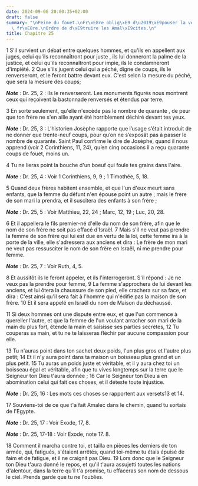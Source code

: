 ```yaml
---
date: 2024-09-06 20:00:35+02:00
draft: false
summary: "\nPeine du fouet.\nFr\xE8re oblig\xE9 d\u2019\xE9pouser la veuve de son\
  \ fr\xE8re.\nOrdre de d\xE9truire les Amal\xE9cites.\n"
title: Chapitre 25
---
```





1 S'il survient un débat entre quelques hommes, et qu'ils en appellent aux juges, celui qu'ils reconnaîtront pour juste , ils lui donneront la palme de la justice, et celui qu'ils reconnaîtront pour impie, ils le condamneront d'impiété. 2 Que s'ils jugent celui qui a péché, digne de coups, ils le renverseront, et le feront battre devant eux. C'est selon la mesure du péché, que sera la mesure des coups;

***Note*** :  Dr. 25, 2 : Ils le renverseront. Les monuments figurés nous montrent ceux qui reçoivent la bastonnade renversés et étendus par terre.

3 En sorte seulement, qu'elle n'excède pas le nombre de quarante , de peur que ton frère ne s'en aille ayant été horriblement déchiré devant tes yeux.

***Note*** :  Dr. 25, 3 : L’historien Josèphe rapporte que l’usage s’était introduit de ne donner que trente-neuf coups, pour qu’on ne s’exposât pas à passer le nombre de quarante. Saint Paul confirme le dire de Josèphe, quand il nous apprend (voir 2 Corinthiens, 11, 24), qu’en cinq occasions il a reçu quarante coups de fouet, moins un.


4 Tu ne lieras point la bouche d'un boeuf qui foule tes grains dans l'aire.

***Note*** :  Dr. 25, 4 : Voir 1 Corinthiens, 9, 9 ; 1 Timothée, 5, 18.


5 Quand deux frères habitent ensemble, et que l'un d'eux meurt sans enfants, que la femme du défunt n'en épouse point un autre ; mais le frère de son mari la prendra, et il suscitera des enfants à son frère ;

***Note*** :  Dr. 25, 5 : Voir Matthieu, 22, 24 ; Marc, 12, 19 ; Luc, 20, 28.

6 Et il appellera le fils premier-né d'elle du nom de son frère, afin que le nom de son frère ne soit pas effacé d'Israël. 7 Mais s'il ne veut pas prendre la femme de son frère qui lui est due en vertu de la loi, cette femme ira à la porte de la ville, elle s'adressera aux anciens et dira : Le frère de mon mari ne veut pas ressusciter le nom de son frère en Israël, ni me prendre pour femme.

***Note*** :  Dr. 25, 7 : Voir Ruth, 4, 5.

8 Et aussitôt ils le feront appeler, et ils l'interrogeront. S'il répond : Je ne veux pas la prendre pour femme, 9 La femme s'approchera de lui devant les anciens, et lui ôtera la chaussure de son pied, elle crachera sur sa face, et dira : C'est ainsi qu'il sera fait à l'homme qui n'édifie pas la maison de son frère. 10 Et il sera appelé en Israël du nom de Maison du déchaussé.


11 Si deux hommes ont une dispute entre eux, et que l'un commence à quereller l'autre, et que la femme de l'un voulant arracher son mari de la main du plus fort, étende la main et saisisse ses parties secrètes, 12 Tu couperas sa main, et tu ne te laisseras fléchir par aucune compassion pour elle.


13 Tu n'auras point dans ton sachet deux poids, l'un plus gros et l'autre plus petit; 14 Et il n'y aura point dans ta maison un boisseau plus grand et un plus petit. 15 Tu auras un poids juste et véritable, et il y aura chez toi un boisseau égal et véritable, afin que tu vives longtemps sur la terre que le Seigneur ton Dieu t'aura donnée ; 16 Car le Seigneur ton Dieu a en abomination celui qui fait ces choses, et il déteste toute injustice.

***Note*** :  Dr. 25, 16 : Les mots ces choses se rapportent aux versets13 et 14.


17 Souviens-toi de ce que t'a fait Amalec dans le chemin, quand tu sortais de l'Egypte.

***Note*** :  Dr. 25, 17 : Voir Exode, 17, 8.

***Note*** :  Dr. 25, 17-18 : Voir Exode, note 17. 8.

18 Comment il marcha contre toi, et tailla en pièces les derniers de ton armée, qui, fatigués, s'étaient arrêtés, quand toi-même tu étais épuisé de faim et de fatigue, et il ne craignit pas Dieu. 19 Lors donc que le Seigneur ton Dieu t'aura donné le repos, et qu'il t'aura assujetti toutes les nations d'alentour, dans la terre qu'il t'a promise, tu effaceras son nom de dessous le ciel. Prends garde que tu ne l'oublies.


